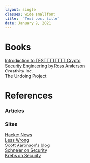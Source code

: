 ```yaml
---
layout: single
classes: wide smallfont
title:  "Test post title"
date: January 9, 2021
---
```


# Books
[Introduction to TESTTTTTTTT Crypto](https://www.crypto101.io/)  
[Security Engineering by Ross Anderson](https://www.cl.cam.ac.uk/~rja14/book.html)  
Creativity Inc.  
The Undoing Project  

# References

### Articles


### Sites
[Hacker News](https://hckrnews.com/)  
[Less Wrong](https://www.lesswrong.com/)  
[Scott Aaronson's blog](https://www.scottaaronson.com/blog/)  
[Schneier on Security](https://www.schneier.com/)  
[Krebs on Security](https://krebsonsecurity.com/)  
